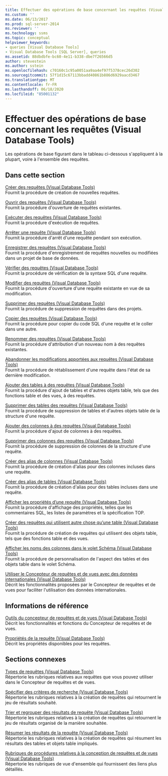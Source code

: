 ```yaml
---
title: Effectuer des opérations de base concernant les requêtes (Visual Database Tools) | Microsoft Docs
ms.custom: ''
ms.date: 06/13/2017
ms.prod: sql-server-2014
ms.reviewer: ''
ms.technology: ssms
ms.topic: conceptual
helpviewer_keywords:
- queries [Visual Database Tools]
- Visual Database Tools [SQL Server], queries
ms.assetid: 88dbdbfe-bc60-4e11-b338-dbe7f26566d5
author: stevestein
ms.author: sstein
ms.openlocfilehash: c70160c1c95a0051aa9aa4ef97f5378cec26d302
ms.sourcegitcommit: 57f1d15c67113bbadd40861b886d6929aacd3467
ms.translationtype: MT
ms.contentlocale: fr-FR
ms.lasthandoff: 06/18/2020
ms.locfileid: "85001132"
---
```

# <a name="perform-basic-operations-with-queries-visual-database-tools"></a>Effectuer des opérations de base concernant les requêtes (Visual Database Tools)
  Les opérations de base figurant dans le tableau ci-dessous s'appliquent à la plupart, voire à l'ensemble des requêtes.  
  
## <a name="in-this-section"></a>Dans cette section  
 [Créer des requêtes &#40;Visual Database Tools&#41;](visual-database-tools.md)  
 Fournit la procédure de création de nouvelles requêtes.  
  
 [Ouvrir des requêtes &#40;Visual Database Tools&#41;](open-queries-visual-database-tools.md)  
 Fournit la procédure d'ouverture de requêtes existantes.  
  
 [Exécuter des requêtes &#40;Visual Database Tools&#41;](run-queries-visual-database-tools.md)  
 Fournit la procédure d'exécution de requêtes.  
  
 [Arrêter une requête &#40;Visual Database Tools&#41;](stop-a-query-visual-database-tools.md)  
 Fournit la procédure d'arrêt d'une requête pendant son exécution.  
  
 [Enregistrer des requêtes &#40;Visual Database Tools&#41;](save-queries-visual-database-tools.md)  
 Fournit la procédure d'enregistrement de requêtes nouvelles ou modifiées dans un projet de base de données.  
  
 [Vérifier des requêtes &#40;Visual Database Tools&#41;](verify-queries-visual-database-tools.md)  
 Fournit la procédure de vérification de la syntaxe SQL d'une requête.  
  
 [Modifier des requêtes &#40;Visual Database Tools&#41;](modify-queries-visual-database-tools.md)  
 Fournit la procédure d'ouverture d'une requête existante en vue de sa modification.  
  
 [Supprimer des requêtes &#40;Visual Database Tools&#41;](delete-queries-visual-database-tools.md)  
 Fournit la procédure de suppression de requêtes dans des projets.  
  
 [Copier des requêtes &#40;Visual Database Tools&#41;](copy-queries-visual-database-tools.md)  
 Fournit la procédure pour copier du code SQL d'une requête et le coller dans une autre.  
  
 [Renommer des requêtes &#40;Visual Database Tools&#41;](rename-queries-visual-database-tools.md)  
 Fournit la procédure d'attribution d'un nouveau nom à des requêtes existantes.  
  
 [Abandonner les modifications apportées aux requêtes &#40;Visual Database Tools&#41;](discard-changes-made-to-queries-visual-database-tools.md)  
 Fournit la procédure de rétablissement d'une requête dans l'état de sa dernière modification.  
  
 [Ajouter des tables à des requêtes &#40;Visual Database Tools&#41;](add-tables-to-queries-visual-database-tools.md)  
 Fournit la procédure d'ajout de tables et d'autres objets table, tels que des fonctions table et des vues, à des requêtes.  
  
 [Supprimer des tables des requêtes &#40;Visual Database Tools&#41;](remove-tables-from-queries-visual-database-tools.md)  
 Fournit la procédure de suppression de tables et d'autres objets table de la structure d'une requête.  
  
 [Ajouter des colonnes à des requêtes &#40;Visual Database Tools&#41;](add-columns-to-queries-visual-database-tools.md)  
 Fournit la procédure d'ajout de colonnes à des requêtes.  
  
 [Supprimer des colonnes des requêtes &#40;Visual Database Tools&#41;](remove-columns-from-queries-visual-database-tools.md)  
 Fournit la procédure de suppression de colonnes de la structure d'une requête.  
  
 [Créer des alias de colonnes &#40;Visual Database Tools&#41;](create-column-aliases-visual-database-tools.md)  
 Fournit la procédure de création d'alias pour des colonnes incluses dans une requête.  
  
 [Créer des alias de tables &#40;Visual Database Tools&#41;](create-table-aliases-visual-database-tools.md)  
 Fournit la procédure de création d'alias pour des tables incluses dans une requête.  
  
 [Afficher les propriétés d’une requête &#40;Visual Database Tools&#41;](query-properties-visual-database-tools.md)  
 Fournit la procédure d'affichage des propriétés, telles que les commentaires SQL, les listes de paramètres et la spécification TOP.  
  
 [Créer des requêtes qui utilisent autre chose qu’une table &#40;Visual Database Tools&#41;](create-queries-using-something-besides-a-table-visual-database-tools.md)  
 Fournit la procédure de création de requêtes qui utilisent des objets table, tels que des fonctions table et des vues.  
  
 [Afficher les noms des colonnes dans le volet Schéma &#40;Visual Database Tools&#41;](diagram-pane-visual-database-tools.md)  
 Fournit la procédure de personnalisation de l'aspect des tables et des objets table dans le volet Schéma.  
  
 [Utiliser le Concepteur de requêtes et de vues avec des données internationales &#40;Visual Database Tools&#41;](use-the-query-and-view-designer-with-international-data-visual-database-tools.md)  
 Décrit les fonctionnalités proposées par le Concepteur de requêtes et de vues pour faciliter l'utilisation des données internationales.  
  
## <a name="reference"></a>Informations de référence  
 [Outils du concepteur de requêtes et de vues &#40;Visual Database Tools&#41;](query-and-view-designer-tools-visual-database-tools.md)  
 Décrit les fonctionnalités et fonctions du Concepteur de requêtes et de vues.  
  
 [Propriétés de la requête &#40;Visual Database Tools&#41;](query-properties-visual-database-tools.md)  
 Décrit les propriétés disponibles pour les requêtes.  
  
## <a name="related-sections"></a>Sections connexes  
 [Types de requêtes &#40;Visual Database Tools&#41;](types-of-queries-visual-database-tools.md)  
 Répertorie les rubriques relatives aux requêtes que vous pouvez utiliser dans le Concepteur de requêtes et de vues.  
  
 [Spécifier des critères de recherche &#40;Visual Database Tools&#41;](specify-search-criteria-visual-database-tools.md)  
 Répertorie les rubriques relatives à la création de requêtes qui retournent le jeu de résultats souhaité.  
  
 [Trier et regrouper des résultats de requête &#40;Visual Database Tools&#41;](sort-and-group-query-results-visual-database-tools.md)  
 Répertorie les rubriques relatives à la création de requêtes qui retournent le jeu de résultats organisé de la manière souhaitée.  
  
 [Résumer les résultats de la requête &#40;Visual Database Tools&#41;](summarize-query-results-visual-database-tools.md)  
 Répertorie les rubriques relatives à la création de requêtes qui résument les résultats des tables et objets table impliqués.  
  
 [Rubriques de procédures relatives à la conception de requêtes et de vues &#40;Visual Database Tools&#41;](design-queries-and-views-how-to-topics-visual-database-tools.md)  
 Répertorie les rubriques de vue d'ensemble qui fournissent des liens plus détaillés.  
  
  
